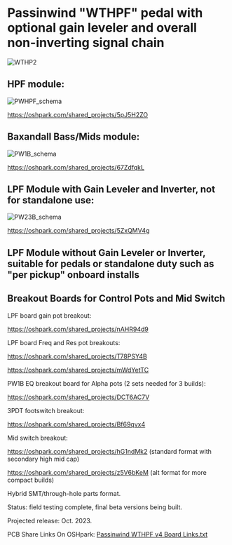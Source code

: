 # Passinwind "WTHPF" pedal with optional gain leveler and overall non-inverting signal chain



![WTHP2](https://user-images.githubusercontent.com/127763821/230929039-87084bcb-33d6-4a4a-8946-b5a6781607fe.jpg)


## HPF module:

![PWHPF_schema](https://github.com/Passinwind/PW3B-LPF/assets/127763821/3340d815-5881-4232-8f76-4d2b34d9056d)


https://oshpark.com/shared_projects/5pJ5H2ZO

## Baxandall Bass/Mids module:

![PW1B_schema](https://github.com/Passinwind/PW3B-LPF/assets/127763821/c1a947c1-758e-40d0-8d2c-89ad859f9ab3)

https://oshpark.com/shared_projects/67ZdfqkL

## LPF Module with Gain Leveler and Inverter, not for standalone use:

![PW23B_schema](https://github.com/Passinwind/PW3B-LPF/assets/127763821/f54c9771-cad5-43f6-990e-2b162a8d090b)


https://oshpark.com/shared_projects/5ZxQMV4g


## LPF Module without Gain Leveler or Inverter, suitable for pedals or standalone duty such as "per pickup" onboard installs

## Breakout Boards for Control Pots and Mid Switch

LPF board gain pot breakout:

https://oshpark.com/shared_projects/nAHR94d9

LPF board Freq and Res pot breakouts:

https://oshpark.com/shared_projects/T78PSY4B

https://oshpark.com/shared_projects/mWdYetTC

PW1B EQ breakout board for Alpha pots (2 sets needed for 3 builds):

https://oshpark.com/shared_projects/DCT6AC7V

3PDT footswitch breakout:

https://oshpark.com/shared_projects/Bf69qvx4

Mid switch breakout:

https://oshpark.com/shared_projects/hG1ndMk2 (standard format with secondary high mid cap)

https://oshpark.com/shared_projects/z5V6bKeM (alt format for more compact builds)

Hybrid SMT/through-hole parts format.

Status: field testing complete, final beta versions being built.

Projected release: Oct. 2023.

PCB Share Links On OSHpark: [Passinwind WTHPF v4 Board Links.txt](https://github.com/Passinwind/PW3B-LPF/files/12693039/Passinwind.WTHPF.v4.Board.Links.txt)
